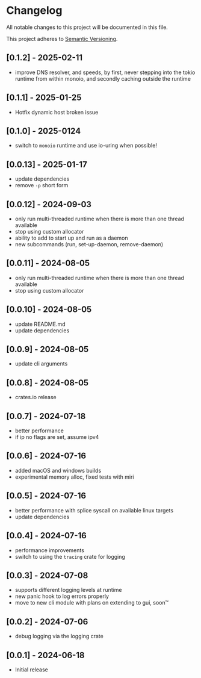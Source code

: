 # Changelog

All notable changes to this project will be documented in this file.

This project adheres to [Semantic Versioning](https://semver.org).

## [0.1.2] - 2025-02-11
- improve DNS resolver, and speeds, by first, never stepping into the tokio runtime from within monoio, and secondly caching outside the runtime

## [0.1.1] - 2025-01-25
- Hotfix dynamic host broken issue

## [0.1.0] - 2025-0124
- switch to `monoio` runtime and use io-uring when possible!

## [0.0.13] - 2025-01-17
- update dependencies
- remove `-p` short form

## [0.0.12] - 2024-09-03
- only run multi-threaded runtime when there is more than one thread available
- stop using custom allocator
- ability to add to start up and run as a daemon
- new subcommands (run, set-up-daemon, remove-daemon)


## [0.0.11] - 2024-08-05
- only run multi-threaded runtime when there is more than one thread available
- stop using custom allocator

## [0.0.10] - 2024-08-05
- update README.md
- update dependencies

## [0.0.9] - 2024-08-05
- update cli arguments

## [0.0.8] - 2024-08-05
- crates.io release

## [0.0.7] - 2024-07-18
- better performance
- if ip no flags are set, assume ipv4

## [0.0.6] - 2024-07-16
- added macOS and windows builds
- experimental memory alloc, fixed tests with miri

## [0.0.5] - 2024-07-16
- better performance with splice syscall on available linux targets
- update dependencies


## [0.0.4] - 2024-07-16
- performance improvements
- switch to using the `tracing` crate for logging

## [0.0.3] - 2024-07-08
- supports different logging levels at runtime
- new panic hook to log errors properly
- move to new cli module with plans on extending to gui, soon™

## [0.0.2] - 2024-07-06
- debug logging via the logging crate

## [0.0.1] - 2024-06-18
- Initial release